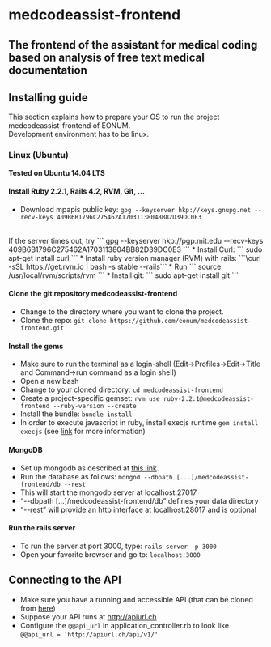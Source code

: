 # medcodeassist-frontend
## The frontend of the assistant for medical coding based on analysis of free text medical documentation

## Installing guide
This section explains how to prepare your OS to run the project medcodeassist-frontend of EONUM.
<br>
Development environment has to be linux.

### Linux (Ubuntu)
<b> Tested on Ubuntu 14.04 LTS </b>

#### Install Ruby 2.2.1, Rails 4.2, RVM, Git, ...

* Download mpapis public key: ``` gpg --keyserver hkp://keys.gnupg.net --recv-keys 409B6B1796C275462A1703113804BB82D39DC0E3 ```
<br>
If the server times out, try ``` gpg --keyserver hkp://pgp.mit.edu --recv-keys 409B6B1796C275462A1703113804BB82D39DC0E3 ```
* Install Curl: ``` sudo apt-get install curl ```
* Install ruby version manager (RVM) with rails: ```\curl -sSL https://get.rvm.io | bash -s stable --rails```
* Run ``` source /usr/local/rvm/scripts/rvm ```
* Install git: ``` sudo apt-get install git ```

#### Clone the git repository medcodeassist-frontend
* Change to the directory where you want to clone the project.
* Clone the repo: ``` git clone https://github.com/eonum/medcodeassist-frontend.git ```

#### Install the gems
* Make sure to run the terminal as a login-shell (Edit->Profiles->Edit->Title and Command->run command as a login shell)
* Open a new bash
* Change to your cloned directory: ```cd medcodeassist-frontend ```
* Create a project-specific gemset: ``` rvm use ruby-2.2.1@medcodeassist-frontend --ruby-version --create ```
* Install the bundle: ``` bundle install ```
* In order to execute javascript in ruby, install execjs runtime ``` gem install execjs ``` (see <a href="https://github.com/rails/execjs">link</a> for more information)

#### MongoDB
- Set up mongodb as described at <a href="https://docs.mongodb.org/manual/administration/install-on-linux/#recommended">this link</a>.
- Run the database as follows: ``` mongod --dbpath [...]/medcodeassist-frontend/db --rest ```
- This will start the mongodb server at localhost:27017
- <q>--dbpath [...]/medcodeassist-frontend/db</q> defines your data directory
- <q>--rest</q> will provide an http interface at localhost:28017 and is optional

#### Run the rails server ####
* To run the server at port 3000, type: ``` rails server -p 3000 ```
* Open your favorite browser and go to: ``` localhost:3000 ```

## Connecting to the API
* Make sure you have a running and accessible API (that can be cloned from <a href="https://github.com/eonum/medcodeassist">here</a>)
* Suppose your API runs at http://apiurl.ch
* Configure the `@@api_url` in application_controller.rb to look like `@@api_url = 'http://apiurl.ch/api/v1/'`
